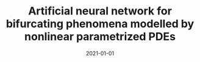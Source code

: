 ---
title: "Artificial neural network for bifurcating phenomena modelled by nonlinear parametrized PDEs"
collection: publications
permalink: /publication/2021-01-01-Artificial-neural-network-for-bifurcating-phenomena-modelled-by-nonlinear-parametrized-PDEs
date: 2021-01-01
item: 5
venue: 'PAMM'
paperurl: 'https://doi.org/10.1002/pamm.202000350'
authors: 'F. Pichi, F. Ballarin, G. Rozza, J. Hesthaven'
pubsource: 'journal'
---